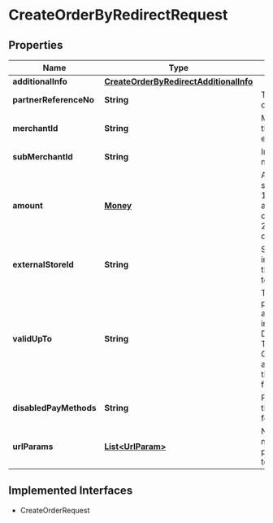 

# CreateOrderByRedirectRequest


## Properties

| Name | Type | Description | Notes |
| - | - | - | - |
|**additionalInfo** | [**CreateOrderByRedirectAdditionalInfo**](CreateOrderByRedirectAdditionalInfo.md) |  |  [optional] |
|**partnerReferenceNo** | **String** | Transaction identifier on partner system |  |
|**merchantId** | **String** | Merchant identifier that is unique per each merchant |  |
|**subMerchantId** | **String** | Information of sub merchant identifier |  [optional] |
|**amount** | [**Money**](Money.md) | Amount. Contains two sub-fields:<br> 1. Value: Transaction amount, including the cents<br> 2. Currency: Currency code based on ISO<br>  |  |
|**externalStoreId** | **String** | Store identifier to indicate to which store this payment belongs to |  [optional] |
|**validUpTo** | **String** | The time when the payment will be automatically expired, in format YYYY-MM-DDTHH:mm:ss+07:00. Time must be in GMT+7 (Jakarta time) and cannot be more than one week in the future. |  [optional] |
|**disabledPayMethods** | **String** | Payment method(s) that cannot be used for this |  [optional] |
|**urlParams** | [**List&lt;UrlParam&gt;**](UrlParam.md) | Notify URL that DANA must send the payment notification to |  |


## Implemented Interfaces

* CreateOrderRequest


